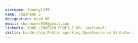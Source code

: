 ```yaml
---
username: Shanky1199
name: Shashank S
designation: Head HR
email: shashanks939@gmail.com
linkedin: YOUR_LINKEDIN_PROFILE_URL (optional)
skills: Leadership,Public speaking,OpenSource contributor.
---
```

